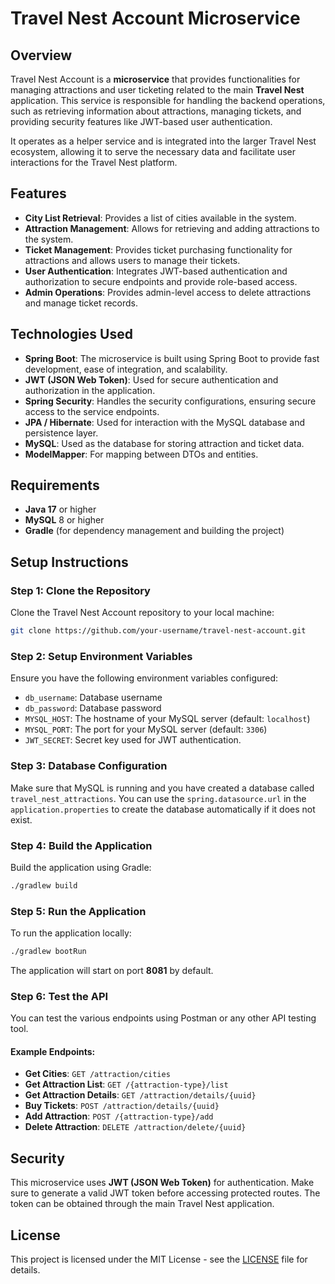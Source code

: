 
# Travel Nest Account Microservice

## Overview

Travel Nest Account is a **microservice** that provides functionalities for managing attractions and user ticketing related to the main **Travel Nest** application. This service is responsible for handling the backend operations, such as retrieving information about attractions, managing tickets, and providing security features like JWT-based user authentication.

It operates as a helper service and is integrated into the larger Travel Nest ecosystem, allowing it to serve the necessary data and facilitate user interactions for the Travel Nest platform.

## Features

- **City List Retrieval**: Provides a list of cities available in the system.
- **Attraction Management**: Allows for retrieving and adding attractions to the system.
- **Ticket Management**: Provides ticket purchasing functionality for attractions and allows users to manage their tickets.
- **User Authentication**: Integrates JWT-based authentication and authorization to secure endpoints and provide role-based access.
- **Admin Operations**: Provides admin-level access to delete attractions and manage ticket records.

## Technologies Used

- **Spring Boot**: The microservice is built using Spring Boot to provide fast development, ease of integration, and scalability.
- **JWT (JSON Web Token)**: Used for secure authentication and authorization in the application.
- **Spring Security**: Handles the security configurations, ensuring secure access to the service endpoints.
- **JPA / Hibernate**: Used for interaction with the MySQL database and persistence layer.
- **MySQL**: Used as the database for storing attraction and ticket data.
- **ModelMapper**: For mapping between DTOs and entities.

## Requirements

- **Java 17** or higher
- **MySQL** 8 or higher
- **Gradle** (for dependency management and building the project)

## Setup Instructions

### Step 1: Clone the Repository
Clone the Travel Nest Account repository to your local machine:

```bash
git clone https://github.com/your-username/travel-nest-account.git
```

### Step 2: Setup Environment Variables

Ensure you have the following environment variables configured:

- `db_username`: Database username
- `db_password`: Database password
- `MYSQL_HOST`: The hostname of your MySQL server (default: `localhost`)
- `MYSQL_PORT`: The port for your MySQL server (default: `3306`)
- `JWT_SECRET`: Secret key used for JWT authentication.

### Step 3: Database Configuration

Make sure that MySQL is running and you have created a database called `travel_nest_attractions`. You can use the `spring.datasource.url` in the `application.properties` to create the database automatically if it does not exist.

### Step 4: Build the Application

Build the application using Gradle:

```bash
./gradlew build
```

### Step 5: Run the Application

To run the application locally:

```bash
./gradlew bootRun
```

The application will start on port **8081** by default.

### Step 6: Test the API

You can test the various endpoints using Postman or any other API testing tool.

#### Example Endpoints:

- **Get Cities**: `GET /attraction/cities`
- **Get Attraction List**: `GET /{attraction-type}/list`
- **Get Attraction Details**: `GET /attraction/details/{uuid}`
- **Buy Tickets**: `POST /attraction/details/{uuid}`
- **Add Attraction**: `POST /{attraction-type}/add`
- **Delete Attraction**: `DELETE /attraction/delete/{uuid}`

## Security

This microservice uses **JWT (JSON Web Token)** for authentication. Make sure to generate a valid JWT token before accessing protected routes. The token can be obtained through the main Travel Nest application.

## License

This project is licensed under the MIT License - see the [LICENSE](LICENSE) file for details.
